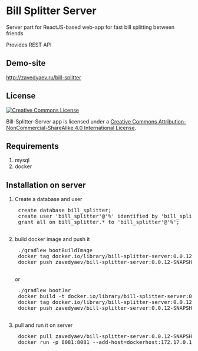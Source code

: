 # Bill Splitter Server
Server part for ReactJS-based web-app for fast bill splitting between friends

Provides REST API

## Demo-site
http://zavedyaev.ru/bill-splitter

## License
<a rel="license" href="http://creativecommons.org/licenses/by-nc-sa/4.0/">
    <img alt="Creative Commons License" style="border-width:0" src="https://i.creativecommons.org/l/by-nc-sa/4.0/88x31.png" />
</a>

Bill-Splitter-Server app is licensed under a <a rel="license" href="http://creativecommons.org/licenses/by-nc-sa/4.0/">Creative Commons Attribution-NonCommercial-ShareAlike 4.0 International License</a>.


## Requirements

1. mysql
2. docker

## Installation on server
1. Create a database and user
    <pre>
    create database bill_splitter;
    create user 'bill_splitter'@'%' identified by 'bill_splitter';
    grant all on bill_splitter.* to 'bill_splitter'@'%';
    </pre>
2. build docker image and push it
    <pre>
    ./gradlew bootBuildImage
    docker tag docker.io/library/bill-splitter-server:0.0.12-SNAPSHOT zavedyaev/bill-splitter-server:0.0.12-SNAPSHOT
    docker push zavedyaev/bill-splitter-server:0.0.12-SNAPSHOT
    </pre>
    or
    <pre>
    ./gradlew bootJar
    docker build -t docker.io/library/bill-splitter-server:0.0.12-SNAPSHOT .
    docker tag docker.io/library/bill-splitter-server:0.0.12-SNAPSHOT zavedyaev/bill-splitter-server:0.0.12-SNAPSHOT
    docker push zavedyaev/bill-splitter-server:0.0.12-SNAPSHOT
    </pre>

3. pull and run it on server
    <pre>
    docker pull zavedyaev/bill-splitter-server:0.0.12-SNAPSHOT
    docker run -p 8081:8081 --add-host=dockerhost:172.17.0.1 -d -m 314572800 --memory-swap 600000000 --restart always -v /etc/letsencrypt/live/zavedyaev.ru:/certs zavedyaev/bill-splitter-server:0.0.12-SNAPSHOT
    </pre>